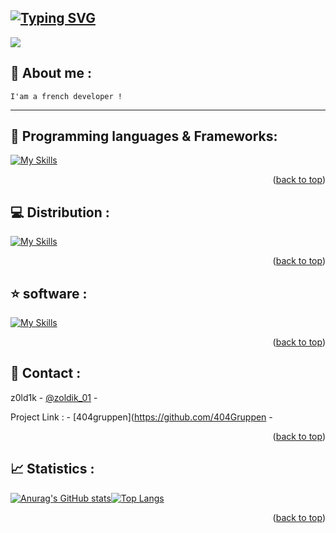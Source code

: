 <a name="readme-top"></a>

[![Typing SVG](https://readme-typing-svg.herokuapp.com?font=Fira+Code&pause=1000&color=000000&random=false&width=435&lines=Hello%2C+i'am+z0ld1k+!+🏮)](https://git.io/typing-svg)
---
<img src="https://i.pinimg.com/originals/93/9e/92/939e9273e3d6ef4f281cda31e9e62488.gif">

## 🔎 About me : 

`I'am a french developer !`

---

## 📜 Programming languages & Frameworks:
[![My Skills](https://skillicons.dev/icons?i=js,html,css,cpp,nodejs,php,py,mysql,lua)](https://skillicons.dev)
<p align="right">(<a href="#readme-top">back to top</a>)</p>

## 💻 Distribution :
[![My Skills](https://skillicons.dev/icons?i=linux,kali,windows)](https://skillicons.dev)
<p align="right">(<a href="#readme-top">back to top</a>)</p>

## ⭐ software :
[![My Skills](https://skillicons.dev/icons?i=vscode,visualstudio,vscodium)](https://skillicons.dev)
<p align="right">(<a href="#readme-top">back to top</a>)</p>

## 📩 Contact :

z0ld1k -  [@zoldik_01](https://twitter.com/zoldik_01) -

Project Link :  - [404gruppen](https://github.com/404Gruppen -

<p align="right">(<a href="#readme-top">back to top</a>)</p>



## 📈 Statistics :

<div style="display: flex;">
    <a href="https://github.com/anuraghazra/github-readme-stats">
        <img src="https://github-readme-stats-git-masterrstaa-rickstaa.vercel.app/api?username=z0ld1kdsc&show_icons=true&include_all_commits=true&count_private=true&theme=tokyonight" alt="Anurag's GitHub stats">
    </a>
    <a href="https://github.com/anuraghazra/github-readme-stats">
        <img src="https://github-readme-stats-git-masterrstaa-rickstaa.vercel.app/api/top-langs/?username=z0ld1kdsc&&theme=tokyonight&layout=compact&langs_count=10" alt="Top Langs"">
    </a>
</div>
<p align="right">(<a href="#readme-top">back to top</a>)</p>



